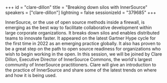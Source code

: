 +++
id = "clare-dillon"
title = "Breaking down silos with InnerSource"
speakers = ["clare-dillon"]
lightning = false
sessionizeId = "379685"
+++

InnerSource, or the use of open source methods inside a firewall, is emerging as the best way to facilitate collaborative development within large corporate organizations. It breaks down silos and enables distributed teams to innovate faster. It appeared on the latest Gartner Hype cycle for the first time in 2022 as an emerging practice globally. It also has proven to be a great step on the path to open source readiness for organizations who wish to begin working in the open. In this session, we will be joined by Clare Dillon, Executive Director of InnerSource Commons, the world's largest community of InnerSource practitioners. Clare will give an introduction to the practice of InnerSource and share some of the latest trends on where and how it is being used.
